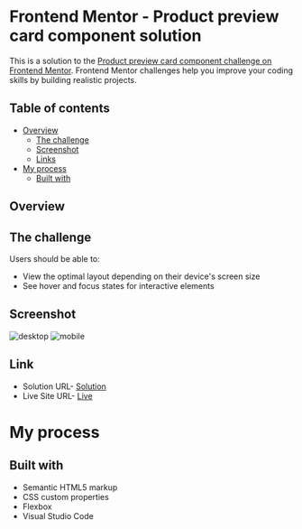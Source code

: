 # Frontend Mentor - Product preview card component solution

This is a solution to the [Product preview card component challenge on Frontend Mentor](https://www.frontendmentor.io/challenges/product-preview-card-component-GO7UmttRfa). Frontend Mentor challenges help you improve your coding skills by building realistic projects. 

## Table of contents

- [Overview](#overview)
  - [The challenge](#the-challenge)
  - [Screenshot](#screenshot)
  - [Links](#links)
- [My process](#my-process)
  - [Built with](#built-with)

## Overview

## The challenge

Users should be able to:

* View the optimal layout depending on their device's screen size
* See hover and focus states for interactive elements

## Screenshot
![desktop](https://github.com/tulsirajput/Product-Review-Card-Component/assets/87925254/3aec0e18-e8d1-4938-830a-4f6867abf39d)
![mobile](https://github.com/tulsirajput/Product-Review-Card-Component/assets/87925254/2c1390f8-29f4-4320-86a3-5edde2e3b5d8)

## Link
+ Solution URL- [Solution](https://github.com/tulsirajput/Product-Review-Card-Component/)
+ Live Site URL- [Live](https://tulsirajput.github.io/Product-Review-Card-Component/)

# My process

## Built with

- Semantic HTML5 markup
- CSS custom properties
- Flexbox
- Visual Studio Code
